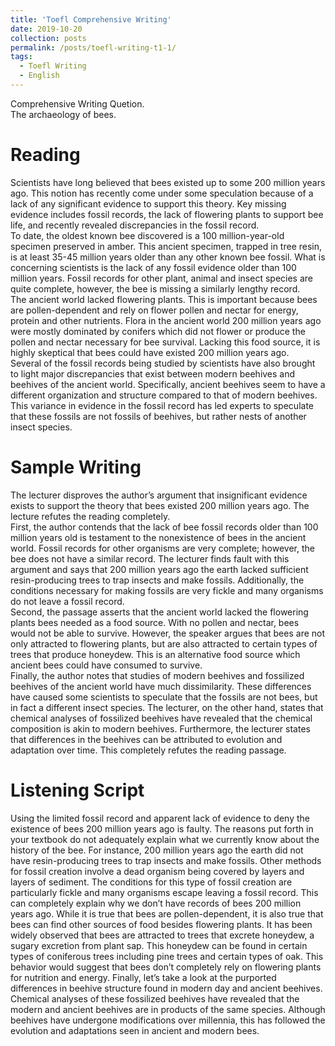 ```yaml
---
title: 'Toefl Comprehensive Writing'
date: 2019-10-20
collection: posts
permalink: /posts/toefl-writing-t1-1/
tags:
  - Toefl Writing
  - English
---
```


Comprehensive Writing Quetion.<br>
The archaeology of bees.

Reading
======
Scientists have long believed that bees existed up to some 200 million years ago. This notion has recently come under some speculation because of a lack of any significant evidence to support this theory. Key missing evidence includes fossil records, the lack of flowering plants to support bee life, and recently revealed discrepancies in the fossil record. <br>
To date, the oldest known bee discovered is a 100 million-year-old specimen preserved in amber. This ancient specimen, trapped in tree resin, is at least 35-45 million years older than any other known bee fossil. What is concerning scientists is the lack of any fossil evidence older than 100 million years. Fossil records for other plant, animal and insect species are quite complete, however, the bee is missing a similarly lengthy record. <br>
The ancient world lacked flowering plants. This is important because bees are pollen-dependent and rely on flower pollen and nectar for energy, protein and other nutrients. Flora in the ancient world 200 million years ago were mostly dominated by conifers which did not flower or produce the pollen and nectar necessary for bee survival. Lacking this food source, it is highly skeptical that bees could have existed 200 million years ago. <br>
Several of the fossil records being studied by scientists have also brought to light major discrepancies that exist between modern beehives and beehives of the ancient world. Specifically, ancient beehives seem to have a different organization and structure compared to that of modern beehives. This variance in evidence in the fossil record has led experts to speculate that these fossils are not fossils of beehives, but rather nests of another insect species. <br>

Sample Writing
======
The lecturer disproves the author’s argument that insignificant evidence exists to support the theory that bees existed 200 million years ago. The lecture refutes the reading completely. <br>
First, the author contends that the lack of bee fossil records older than 100 million years old is testament to the nonexistence of bees in the ancient world. Fossil records for other organisms are very complete; however, the bee does not have a similar record. The lecturer finds fault with this argument and says that 200 million years ago the earth lacked sufficient resin-producing trees to trap insects and make fossils. Additionally, the conditions necessary for making fossils are very fickle and many organisms do not leave a fossil record. <br>
Second, the passage asserts that the ancient world lacked the flowering plants bees needed as a food source. With no pollen and nectar, bees would not be able to survive. However, the speaker argues that bees are not only attracted to flowering plants, but are also attracted to certain types of trees that produce honeydew. This is an alternative food source which ancient bees could have consumed to survive. <br>
Finally, the author notes that studies of modern beehives and fossilized beehives of the ancient world have much dissimilarity. These differences have caused some scientists to speculate that the fossils are not bees, but in fact a different insect species. The lecturer, on the other hand, states that chemical analyses of fossilized beehives have revealed that the chemical composition is akin to modern beehives. Furthermore, the lecturer states that differences in the beehives can be attributed to evolution and adaptation over time. This completely refutes the reading passage. <br>

Listening Script
======
Using the limited fossil record and apparent lack of evidence to deny the existence of bees 200 million years ago is faulty. The reasons put forth in your textbook do not adequately explain what we currently know about the history of the bee. For instance, 200 million years ago the earth did not have resin-producing trees to trap insects and make fossils. Other methods for fossil creation involve a dead organism being covered by layers and layers of sediment. The conditions for this type of fossil creation are particularly fickle and many organisms escape leaving a fossil record. This can completely explain why we don’t have records of bees 200 million years ago. While it is true that bees are pollen-dependent, it is also true that bees can find other sources of food besides flowering plants. It has been widely observed that bees are attracted to trees that excrete honeydew, a sugary excretion from plant sap. This honeydew can be found in certain types of coniferous trees including pine trees and certain types of oak. This behavior would suggest that bees don’t completely rely on flowering plants for nutrition and energy. Finally, let’s take a look at the purported differences in beehive structure found in modern day and ancient beehives. Chemical analyses of these fossilized beehives have revealed that the modern and ancient beehives are in products of the same species. Although beehives have undergone modifications over millennia, this has followed the evolution and adaptations seen in ancient and modern bees. 